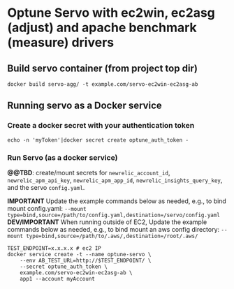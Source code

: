 # Optune Servo with ec2win, ec2asg (adjust) and apache benchmark (measure) drivers

## Build servo container (from project top dir)
```
docker build servo-agg/ -t example.com/servo-ec2win-ec2asg-ab
```

## Running servo as a Docker service

### Create a docker secret with your authentication token
```
echo -n 'myToken'|docker secret create optune_auth_token -
```

### Run Servo (as a docker service)
**@@TBD**:  create/mount secrets for `newrelic_account_id`, `newrelic_apm_api_key`, `newrelic_apm_app_id`, `newrelic_insights_query_key`, and the servo `config.yaml`.  

**IMPORTANT** Update the example commands below as needed, e.g., to bind mount config.yaml:  `--mount type=bind,source=/path/to/config.yaml,destination=/servo/config.yaml`
**DEV/IMPORTANT** When running outside of EC2, Update the example commands below as needed, e.g., to bind mount an aws config directory:  `--mount type=bind,source=/path/to/.aws/,destination=/root/.aws/`

<!-- ```
docker service create -t --name optune-servo \
    --secret optune_auth_token \
    example.com/servo-ec2asg-newrelic \
    app1 --account myAccount
```

If you named your docker secret anything other than `optune_auth_token`, then specify the path to it:
```
docker service create -t --name optune-servo \
    --secret acme-app1-auth \
    example.com/servo-ec2asg-newrelic \
    app1 --account myAccount  --auth-token /run/secrets/acme-app1-auth
``` -->
```
TEST_ENDPOINT=x.x.x.x # ec2 IP
docker service create -t --name optune-servo \
    --env AB_TEST_URL=http://$TEST_ENDPOINT/ \
    --secret optune_auth_token \
    example.com/servo-ec2win-ec2asg-ab \
    app1 --account myAccount
```
